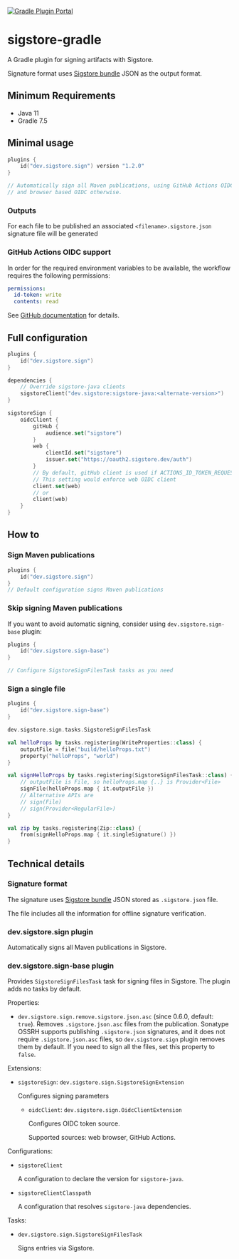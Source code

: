 [![Gradle Plugin Portal](https://img.shields.io/maven-metadata/v/https/plugins.gradle.org/m2/dev/sigstore/sigstore-gradle-sign-plugin/maven-metadata.xml.svg?color&label=gradle%20plugin%20portal)](https://plugins.gradle.org/plugin/dev.sigstore.sign/)

# sigstore-gradle

A Gradle plugin for signing artifacts with Sigstore.

Signature format uses [Sigstore bundle](https://github.com/sigstore/protobuf-specs/blob/main/protos/sigstore_bundle.proto) JSON as the output format.

## Minimum Requirements

* Java 11
* Gradle 7.5

## Minimal usage

```kotlin
plugins {
    id("dev.sigstore.sign") version "1.2.0"
}

// Automatically sign all Maven publications, using GitHub Actions OIDC when available,
// and browser based OIDC otherwise.
```

### Outputs

For each file to be published an associated `<filename>.sigstore.json` signature file will be generated

### GitHub Actions OIDC support

In order for the required environment variables to be available, the workflow requires the following permissions:

```yaml
permissions:
  id-token: write
  contents: read
```

See [GitHub documentation](https://docs.github.com/en/actions/deployment/security-hardening-your-deployments/configuring-openid-connect-in-cloud-providers#adding-permissions-settings) for details.


## Full configuration

```kotlin
plugins {
    id("dev.sigstore.sign")
}

dependencies {
    // Override sigstore-java clients
    sigstoreClient("dev.sigstore:sigstore-java:<alternate-version>")
}

sigstoreSign {
    oidcClient {
        gitHub {
            audience.set("sigstore")
        }
        web {
            clientId.set("sigstore")
            issuer.set("https://oauth2.sigstore.dev/auth")
        }
        // By default, gitHub client is used if ACTIONS_ID_TOKEN_REQUEST_URL environment variable exists
        // This setting would enforce web OIDC client
        client.set(web)
        // or
        client(web)
    }
}
```

## How to

### Sign Maven publications

```kotlin
plugins {
    id("dev.sigstore.sign")
}
// Default configuration signs Maven publications
```

### Skip signing Maven publications

If you want to avoid automatic signing, consider using `dev.sigstore.sign-base` plugin:

```kotlin
plugins {
    id("dev.sigstore.sign-base")
}

// Configure SigstoreSignFilesTask tasks as you need
```

### Sign a single file

```kotlin
plugins {
    id("dev.sigstore.sign-base")
}

dev.sigstore.sign.tasks.SigstoreSignFilesTask

val helloProps by tasks.registering(WriteProperties::class) {
    outputFile = file("build/helloProps.txt")
    property("helloProps", "world")
}

val signHelloProps by tasks.registering(SigstoreSignFilesTask::class) {
    // outputFile is File, so helloProps.map {..} is Provider<File>
    signFile(helloProps.map { it.outputFile })
    // Alternative APIs are
    // sign(File)
    // sign(Provider<RegularFile>)
}

val zip by tasks.registering(Zip::class) {
    from(signHelloProps.map { it.singleSignature() })
}
```

## Technical details

### Signature format

The signature uses [Sigstore bundle](https://github.com/sigstore/protobuf-specs/blob/main/protos/sigstore_bundle.proto) JSON
stored as `.sigstore.json` file.

The file includes all the information for offline signature verification.

### dev.sigstore.sign plugin

Automatically signs all Maven publications in Sigstore.

### dev.sigstore.sign-base plugin

Provides `SigstoreSignFilesTask` task for signing files in Sigstore.
The plugin adds no tasks by default.

Properties:
* `dev.sigstore.sign.remove.sigstore.json.asc` (since 0.6.0, default: `true`). Removes `.sigstore.json.asc` files from the publication.
  Sonatype OSSRH supports publishing `.sigstore.json` signatures, and it does not require `.sigstore.json.asc` files, so
  `dev.sigstore.sign` plugin removes them by default. If you need to sign all the files, set this property to `false`.

Extensions:
* `sigstoreSign`: `dev.sigstore.sign.SigstoreSignExtension`

  Configures signing parameters

  * `oidcClient`: `dev.sigstore.sign.OidcClientExtension`

    Configures OIDC token source.

    Supported sources: web browser, GitHub Actions.

Configurations:
* `sigstoreClient`

  A configuration to declare the version for `sigstore-java`.

* `sigstoreClientClasspath`

  A configuration that resolves `sigstore-java` dependencies.

Tasks:

* `dev.sigstore.sign.SigstoreSignFilesTask`

  Signs entries via Sigstore.


